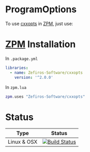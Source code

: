 # ProgramOptions
To use [cxxopts](https://github.com/jarro2783/cxxopts) in [ZPM](http://zpm.zefiros.eu), just use:

# [ZPM](http://zpm.zefiros.eu) Installation
In `.package.yml`
```yaml
libraries:
  - name: Zefiros-Software/cxxopts
    version: '^2.0.0'
```

In `zpm.lua`
```lua
zpm.uses "Zefiros-Software/cxxopts"
```

# Status
Type        | Status
----------- | -------
Linux & OSX | [![Build Status](https://travis-ci.org/Zefiros-Software/cxxopts.svg?branch=master)](https://travis-ci.org/Zefiros-Software/cxxopts)
